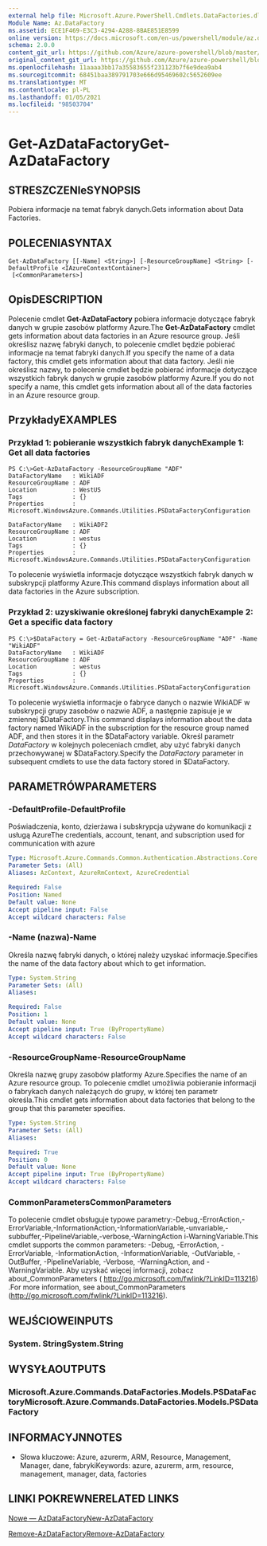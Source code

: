 ```yaml
---
external help file: Microsoft.Azure.PowerShell.Cmdlets.DataFactories.dll-Help.xml
Module Name: Az.DataFactory
ms.assetid: ECE1F469-E3C3-4294-A288-8BAE851E8599
online version: https://docs.microsoft.com/en-us/powershell/module/az.datafactory/get-azdatafactory
schema: 2.0.0
content_git_url: https://github.com/Azure/azure-powershell/blob/master/src/DataFactory/DataFactoryV2/help/Get-AzDataFactory.md
original_content_git_url: https://github.com/Azure/azure-powershell/blob/master/src/DataFactory/DataFactoryV2/help/Get-AzDataFactory.md
ms.openlocfilehash: 11aaaa3bb17a35583655f231123b7f6e9dea9ab4
ms.sourcegitcommit: 68451baa389791703e666d95469602c5652609ee
ms.translationtype: MT
ms.contentlocale: pl-PL
ms.lasthandoff: 01/05/2021
ms.locfileid: "98503704"
---
```

# <span data-ttu-id="95e18-101">Get-AzDataFactory</span><span class="sxs-lookup"><span data-stu-id="95e18-101">Get-AzDataFactory</span></span>

## <span data-ttu-id="95e18-102">STRESZCZENIe</span><span class="sxs-lookup"><span data-stu-id="95e18-102">SYNOPSIS</span></span>
<span data-ttu-id="95e18-103">Pobiera informacje na temat fabryk danych.</span><span class="sxs-lookup"><span data-stu-id="95e18-103">Gets information about Data Factories.</span></span>

## <span data-ttu-id="95e18-104">POLECENIA</span><span class="sxs-lookup"><span data-stu-id="95e18-104">SYNTAX</span></span>

```
Get-AzDataFactory [[-Name] <String>] [-ResourceGroupName] <String> [-DefaultProfile <IAzureContextContainer>]
 [<CommonParameters>]
```

## <span data-ttu-id="95e18-105">Opis</span><span class="sxs-lookup"><span data-stu-id="95e18-105">DESCRIPTION</span></span>
<span data-ttu-id="95e18-106">Polecenie cmdlet **Get-AzDataFactory** pobiera informacje dotyczące fabryk danych w grupie zasobów platformy Azure.</span><span class="sxs-lookup"><span data-stu-id="95e18-106">The **Get-AzDataFactory** cmdlet gets information about data factories in an Azure resource group.</span></span>
<span data-ttu-id="95e18-107">Jeśli określisz nazwę fabryki danych, to polecenie cmdlet będzie pobierać informacje na temat fabryki danych.</span><span class="sxs-lookup"><span data-stu-id="95e18-107">If you specify the name of a data factory, this cmdlet gets information about that data factory.</span></span>
<span data-ttu-id="95e18-108">Jeśli nie określisz nazwy, to polecenie cmdlet będzie pobierać informacje dotyczące wszystkich fabryk danych w grupie zasobów platformy Azure.</span><span class="sxs-lookup"><span data-stu-id="95e18-108">If you do not specify a name, this cmdlet gets information about all of the data factories in an Azure resource group.</span></span>

## <span data-ttu-id="95e18-109">Przykłady</span><span class="sxs-lookup"><span data-stu-id="95e18-109">EXAMPLES</span></span>

### <span data-ttu-id="95e18-110">Przykład 1: pobieranie wszystkich fabryk danych</span><span class="sxs-lookup"><span data-stu-id="95e18-110">Example 1: Get all data factories</span></span>
```
PS C:\>Get-AzDataFactory -ResourceGroupName "ADF"
DataFactoryName   : WikiADF
ResourceGroupName : ADF
Location          : WestUS
Tags              : {}
Properties        : Microsoft.WindowsAzure.Commands.Utilities.PSDataFactoryConfiguration

DataFactoryName   : WikiADF2
ResourceGroupName : ADF
Location          : westus
Tags              : {}
Properties        : Microsoft.WindowsAzure.Commands.Utilities.PSDataFactoryConfiguration
```

<span data-ttu-id="95e18-111">To polecenie wyświetla informacje dotyczące wszystkich fabryk danych w subskrypcji platformy Azure.</span><span class="sxs-lookup"><span data-stu-id="95e18-111">This command displays information about all data factories in the Azure subscription.</span></span>

### <span data-ttu-id="95e18-112">Przykład 2: uzyskiwanie określonej fabryki danych</span><span class="sxs-lookup"><span data-stu-id="95e18-112">Example 2: Get a specific data factory</span></span>
```
PS C:\>$DataFactory = Get-AzDataFactory -ResourceGroupName "ADF" -Name "WikiADF"
DataFactoryName   : WikiADF
ResourceGroupName : ADF
Location          : westus
Tags              : {}
Properties        : Microsoft.WindowsAzure.Commands.Utilities.PSDataFactoryConfiguration
```

<span data-ttu-id="95e18-113">To polecenie wyświetla informacje o fabryce danych o nazwie WikiADF w subskrypcji grupy zasobów o nazwie ADF, a następnie zapisuje je w zmiennej $DataFactory.</span><span class="sxs-lookup"><span data-stu-id="95e18-113">This command displays information about the data factory named WikiADF in the subscription for the resource group named ADF, and then stores it in the $DataFactory variable.</span></span>
<span data-ttu-id="95e18-114">Określ parametr *DataFactory* w kolejnych poleceniach cmdlet, aby użyć fabryki danych przechowywanej w $DataFactory.</span><span class="sxs-lookup"><span data-stu-id="95e18-114">Specify the *DataFactory* parameter in subsequent cmdlets to use the data factory stored in $DataFactory.</span></span>

## <span data-ttu-id="95e18-115">PARAMETRÓW</span><span class="sxs-lookup"><span data-stu-id="95e18-115">PARAMETERS</span></span>

### <span data-ttu-id="95e18-116">-DefaultProfile</span><span class="sxs-lookup"><span data-stu-id="95e18-116">-DefaultProfile</span></span>
<span data-ttu-id="95e18-117">Poświadczenia, konto, dzierżawa i subskrypcja używane do komunikacji z usługą Azure</span><span class="sxs-lookup"><span data-stu-id="95e18-117">The credentials, account, tenant, and subscription used for communication with azure</span></span>

```yaml
Type: Microsoft.Azure.Commands.Common.Authentication.Abstractions.Core.IAzureContextContainer
Parameter Sets: (All)
Aliases: AzContext, AzureRmContext, AzureCredential

Required: False
Position: Named
Default value: None
Accept pipeline input: False
Accept wildcard characters: False
```

### <span data-ttu-id="95e18-118">-Name (nazwa)</span><span class="sxs-lookup"><span data-stu-id="95e18-118">-Name</span></span>
<span data-ttu-id="95e18-119">Określa nazwę fabryki danych, o której należy uzyskać informacje.</span><span class="sxs-lookup"><span data-stu-id="95e18-119">Specifies the name of the data factory about which to get information.</span></span>

```yaml
Type: System.String
Parameter Sets: (All)
Aliases:

Required: False
Position: 1
Default value: None
Accept pipeline input: True (ByPropertyName)
Accept wildcard characters: False
```

### <span data-ttu-id="95e18-120">-ResourceGroupName</span><span class="sxs-lookup"><span data-stu-id="95e18-120">-ResourceGroupName</span></span>
<span data-ttu-id="95e18-121">Określa nazwę grupy zasobów platformy Azure.</span><span class="sxs-lookup"><span data-stu-id="95e18-121">Specifies the name of an Azure resource group.</span></span>
<span data-ttu-id="95e18-122">To polecenie cmdlet umożliwia pobieranie informacji o fabrykach danych należących do grupy, w której ten parametr określa.</span><span class="sxs-lookup"><span data-stu-id="95e18-122">This cmdlet gets information about data factories that belong to the group that this parameter specifies.</span></span>

```yaml
Type: System.String
Parameter Sets: (All)
Aliases:

Required: True
Position: 0
Default value: None
Accept pipeline input: True (ByPropertyName)
Accept wildcard characters: False
```

### <span data-ttu-id="95e18-123">CommonParameters</span><span class="sxs-lookup"><span data-stu-id="95e18-123">CommonParameters</span></span>
<span data-ttu-id="95e18-124">To polecenie cmdlet obsługuje typowe parametry:-Debug,-ErrorAction,-ErrorVariable,-InformationAction,-InformationVariable,-unvariable,-subbuffer,-PipelineVariable,-verbose,-WarningAction i-WarningVariable.</span><span class="sxs-lookup"><span data-stu-id="95e18-124">This cmdlet supports the common parameters: -Debug, -ErrorAction, -ErrorVariable, -InformationAction, -InformationVariable, -OutVariable, -OutBuffer, -PipelineVariable, -Verbose, -WarningAction, and -WarningVariable.</span></span> <span data-ttu-id="95e18-125">Aby uzyskać więcej informacji, zobacz about_CommonParameters ( http://go.microsoft.com/fwlink/?LinkID=113216) .</span><span class="sxs-lookup"><span data-stu-id="95e18-125">For more information, see about_CommonParameters (http://go.microsoft.com/fwlink/?LinkID=113216).</span></span>

## <span data-ttu-id="95e18-126">WEJŚCIOWE</span><span class="sxs-lookup"><span data-stu-id="95e18-126">INPUTS</span></span>

### <span data-ttu-id="95e18-127">System. String</span><span class="sxs-lookup"><span data-stu-id="95e18-127">System.String</span></span>

## <span data-ttu-id="95e18-128">WYSYŁA</span><span class="sxs-lookup"><span data-stu-id="95e18-128">OUTPUTS</span></span>

### <span data-ttu-id="95e18-129">Microsoft.Azure.Commands.DataFactories.Models.PSDataFactory</span><span class="sxs-lookup"><span data-stu-id="95e18-129">Microsoft.Azure.Commands.DataFactories.Models.PSDataFactory</span></span>

## <span data-ttu-id="95e18-130">INFORMACYJN</span><span class="sxs-lookup"><span data-stu-id="95e18-130">NOTES</span></span>
* <span data-ttu-id="95e18-131">Słowa kluczowe: Azure, azurerm, ARM, Resource, Management, Manager, dane, fabryki</span><span class="sxs-lookup"><span data-stu-id="95e18-131">Keywords: azure, azurerm, arm, resource, management, manager, data, factories</span></span>

## <span data-ttu-id="95e18-132">LINKI POKREWNE</span><span class="sxs-lookup"><span data-stu-id="95e18-132">RELATED LINKS</span></span>

[<span data-ttu-id="95e18-133">Nowe — AzDataFactory</span><span class="sxs-lookup"><span data-stu-id="95e18-133">New-AzDataFactory</span></span>](./New-AzDataFactory.md)

[<span data-ttu-id="95e18-134">Remove-AzDataFactory</span><span class="sxs-lookup"><span data-stu-id="95e18-134">Remove-AzDataFactory</span></span>](./Remove-AzDataFactory.md)


